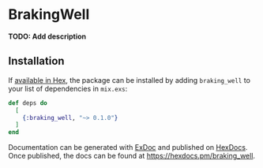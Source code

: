 # BrakingWell

**TODO: Add description**

## Installation

If [available in Hex](https://hex.pm/docs/publish), the package can be installed
by adding `braking_well` to your list of dependencies in `mix.exs`:

```elixir
def deps do
  [
    {:braking_well, "~> 0.1.0"}
  ]
end
```

Documentation can be generated with [ExDoc](https://github.com/elixir-lang/ex_doc)
and published on [HexDocs](https://hexdocs.pm). Once published, the docs can
be found at <https://hexdocs.pm/braking_well>.

